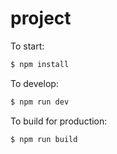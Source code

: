 # project

To start:

```bash
$ npm install
```

To develop:

```bash 生产模式
$ npm run dev
```

To build for production:

```bash dabao2
$ npm run build
```
